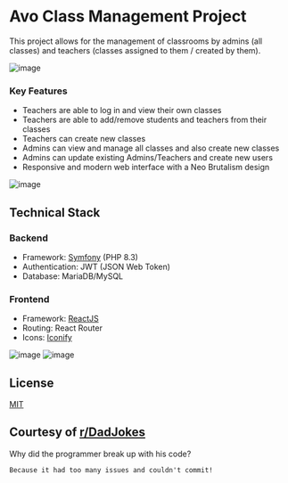 # Avo Class Management Project

This project allows for the management of classrooms by admins (all classes) and teachers (classes assigned to them / created by them).

![image](https://i.imgur.com/NjvdN2o.png)

### Key Features
- Teachers are able to log in and view their own classes
- Teachers are able to add/remove students and teachers from their classes
- Teachers can create new classes
- Admins can view and manage all classes and also create new classes
- Admins can update existing Admins/Teachers and create new users
- Responsive and modern web interface with a Neo Brutalism design

![image](https://i.imgur.com/19DQmg2.png)

## Technical Stack

### Backend
- Framework: [Symfony](https://symfony.com/) (PHP 8.3)
- Authentication: JWT (JSON Web Token)
- Database: MariaDB/MySQL

### Frontend
- Framework: [ReactJS](https://react.dev/)
- Routing: React Router
- Icons: [Iconify](Iconify)

![image](https://i.imgur.com/XHXzaTq.png)
![image](https://i.imgur.com/Q1mwk9C.png)

## License

[MIT](https://choosealicense.com/licenses/mit/)



## Courtesy of [r/DadJokes](https://www.reddit.com/r/dadjokes/)

Why did the programmer break up with his code?

```
Because it had too many issues and couldn't commit!
```
